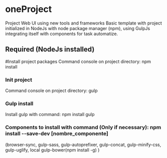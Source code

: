 # oneProject
Project Web UI using new tools and frameworks
Basic template with project initialized in NodeJs with node package manager (npm), using GulpJs integrating itself with components for task automatize.


## Required (NodeJs installed)

#Install project packages
Command console on project directory:
npm install

### Init project 
Command console on project directory:
gulp


### Gulp install
Install gulp with command: npm install gulp

### Components to install with command (Only if necessary): npm install --save-dev [nombre_componente]
 (browser-sync, gulp-sass, gulp-autoprefixer, gulp-concat, gulp-minify-css, gulp-uglify, local gulp-bower(npm install -g) )